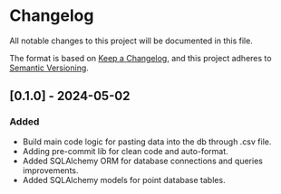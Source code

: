 # Changelog

All notable changes to this project will be documented in this file.

The format is based on [Keep a Changelog](https://keepachangelog.com/en/1.0.0/),
and this project adheres to [Semantic Versioning](https://semver.org/spec/v2.0.0.html).

## [0.1.0] - 2024-05-02

### Added

- Build main code logic for pasting data into the db through .csv file.
- Adding pre-commit lib for clean code and auto-format.
- Added SQLAlchemy ORM for database connections and queries improvements.
- Added SQLAlchemy models for point database tables.
